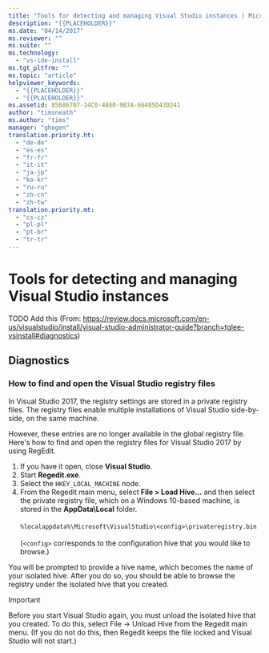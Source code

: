 ```yaml
---
title: "Tools for detecting and managing Visual Studio instances | Microsoft Docs"
description: "{{PLACEHOLDER}}"
ms.date: "04/14/2017"
ms.reviewer: ""
ms.suite: ""
ms.technology:
  - "vs-ide-install"
ms.tgt_pltfrm: ""
ms.topic: "article"
helpviewer_keywords:
  - "{{PLACEHOLDER}}"
  - "{{PLACEHOLDER}}"
ms.assetid: 85686707-14C0-4860-9B7A-66485D43D241
author: "timsneath"
ms.author: "tims"
manager: "ghogen"
translation.priority.ht:
  - "de-de"
  - "es-es"
  - "fr-fr"
  - "it-it"
  - "ja-jp"
  - "ko-kr"
  - "ru-ru"
  - "zh-cn"
  - "zh-tw"
translation.priority.mt:
  - "cs-cz"
  - "pl-pl"
  - "pt-br"
  - "tr-tr"
---
```

# Tools for detecting and managing Visual Studio instances

TODO Add this (From: 
https://review.docs.microsoft.com/en-us/visualstudio/install/visual-studio-administrator-guide?branch=tglee-vsinstall#diagnostics)

## Diagnostics
### How to find and open the Visual Studio registry files
In Visual Studio 2017, the registry settings are stored in a private registry files. The registry files enable multiple installations of Visual Studio side-by-side, on the same machine.

However, these entries are no longer available in the global registry file. Here's how to find and open the registry files for Visual Studio 2017 by using RegEdit.

1. If you have it open, close **Visual Studio**.
2. Start **Regedit.exe**.
3. Select the ```HKEY_LOCAL_MACHINE``` node.
4. From the Regedit main menu, select **File > Load Hive...** and then select the private registry file, which on a Windows 10-based machine, is stored in the **AppData\Local** folder. <br/><br/>```%localappdata%\Microsoft\VisualStudio\<config>\privateregistry.bin```
<br/><br/>
(```<config>``` corresponds to the configuration hive that you would like to browse.)

You will be prompted to provide a hive name, which becomes the name of your isolated hive. After you do so, you should be able to browse the registry under the isolated hive that you created.

> [!IMPORTANT]
> Before you start Visual Studio again, you must unload the isolated hive that you created. To do this, select File -> Unload Hive from the Regedit main menu. (If you do not do this, then Regedit keeps the file locked and Visual Studio will not start.)